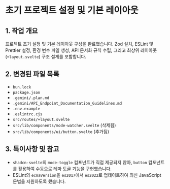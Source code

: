 # 초기 프로젝트 설정 및 기본 레이아웃

## 1. 작업 개요

프로젝트 초기 설정 및 기본 레이아웃 구성을 완료했습니다. Zod 설치, ESLint 및 Prettier 설정, 환경 변수 파일 생성, API 문서화 규칙 수립, 그리고 최상위 레이아웃(`+layout.svelte`) 구조 설계를 포함합니다.

## 2. 변경된 파일 목록

- `bun.lock`
- `package.json`
- `.gemini/.plan.md`
- `.gemini/API_Endpoint_Documentation_Guidelines.md`
- `.env.example`
- `.eslintrc.cjs`
- `src/routes/+layout.svelte`
- `src/lib/components/mode-watcher.svelte` (삭제됨)
- `src/lib/components/ui/button.svelte` (추가됨)

## 3. 특이사항 및 참고

- `shadcn-svelte`의 `mode-toggle` 컴포넌트가 직접 제공되지 않아, `button` 컴포넌트를 활용하여 수동으로 테마 토글 기능을 구현했습니다.
- ESLint의 `ecmaVersion`을 `es2017`에서 `es2022`로 업데이트하여 최신 JavaScript 문법을 지원하도록 했습니다.

